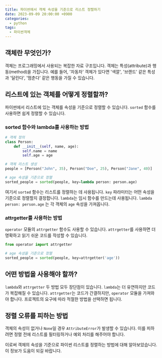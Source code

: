 ```yaml
---
title: 파이썬에서 객체 속성을 기준으로 리스트 정렬하기
date: 2023-09-09 20:00:00 +0900
categories:
  - python
tags:
  - 파이썬객체
---
```


## 객체란 무엇인가?

객체는 프로그래밍에서 사용되는 복잡한 자료 구조입니다. 객체는 특성(attribute)과 행동(method)을 가집니다. 예를 들어, '자동차' 객체가 있다면 '색깔', '브랜드' 같은 특성과 '달린다', '멈춘다' 같은 행동을 가질 수 있습니다.

## 리스트에 있는 객체를 어떻게 정렬할까?

파이썬에서 리스트에 있는 객체를 속성을 기준으로 정렬할 수 있습니다. `sorted` 함수를 사용하면 쉽게 정렬할 수 있습니다. 

### sorted 함수와 lambda를 사용하는 방법

```python
# 객체 정의
class Person:
    def __init__(self, name, age):
        self.name = name
        self.age = age

# 객체 리스트 생성
people = [Person("John", 35), Person("Doe", 25), Person("Jane", 40)]

# age 속성을 기준으로 정렬
sorted_people = sorted(people, key=lambda person: person.age)
```

여기서 `sorted` 함수는 리스트를 정렬하는 데 사용됩니다. `key` 파라미터는 어떤 속성을 기준으로 정렬할지 결정합니다. `lambda`는 임시 함수를 만드는데 사용됩니다. `lambda person: person.age` 는 각 객체의 `age` 속성을 가져옵니다.

### attrgetter를 사용하는 방법

`operator` 모듈의 `attrgetter` 함수도 사용할 수 있습니다. `attrgetter`를 사용하면 더 명확하고 읽기 쉬운 코드를 작성할 수 있습니다.

```python
from operator import attrgetter

# age 속성을 기준으로 정렬
sorted_people = sorted(people, key=attrgetter('age'))
```

## 어떤 방법을 사용해야 할까?

`lambda`와 `attrgetter` 두 방법 모두 장단점이 있습니다. `lambda`는 더 유연하지만 코드가 복잡해질 수 있습니다. `attrgetter`는 코드가 간결하지만, `operator` 모듈을 가져와야 합니다. 프로젝트의 요구에 따라 적절한 방법을 선택하면 됩니다.

## 정렬 오류를 피하는 방법

객체의 속성이 없거나 `None`일 경우 `AttributeError`가 발생할 수 있습니다. 이를 피하려면 정렬 전에 리스트를 필터링하거나 예외 처리를 해주어야 합니다.

이로써 객체의 속성을 기준으로 파이썬 리스트를 정렬하는 방법에 대해 알아보았습니다. 이 정보가 도움이 되길 바랍니다.